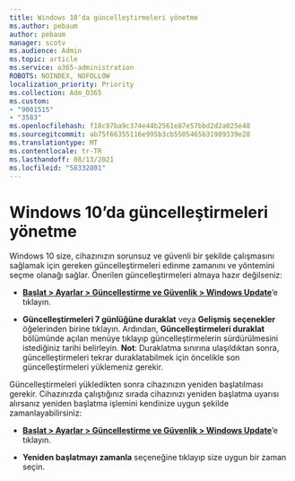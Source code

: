 ```yaml
---
title: Windows 10’da güncelleştirmeleri yönetme
ms.author: pebaum
author: pebaum
manager: scotv
ms.audience: Admin
ms.topic: article
ms.service: o365-administration
ROBOTS: NOINDEX, NOFOLLOW
localization_priority: Priority
ms.collection: Adm_O365
ms.custom:
- "9001515"
- "3583"
ms.openlocfilehash: f18c97ba9c374e44b2561e87e57bbd2d2a025e48
ms.sourcegitcommit: ab75f66355116e995b3cb5505465b31989339e28
ms.translationtype: MT
ms.contentlocale: tr-TR
ms.lasthandoff: 08/13/2021
ms.locfileid: "58332801"
---
```

# <a name="manage-updates-in-windows-10"></a>Windows 10’da güncelleştirmeleri yönetme

Windows 10 size, cihazınızın sorunsuz ve güvenli bir şekilde çalışmasını sağlamak için gereken güncelleştirmeleri edinme zamanını ve yöntemini seçme olanağı sağlar. Önerilen güncelleştirmeleri almaya hazır değilseniz:

- **[Başlat > Ayarlar > Güncelleştirme ve Güvenlik > Windows Update](ms-settings:windowsupdate)**’e tıklayın.

- **Güncelleştirmeleri 7 günlüğüne duraklat** veya **Gelişmiş seçenekler** öğelerinden birine tıklayın. Ardından, **Güncelleştirmeleri duraklat** bölümünde açılan menüye tıklayıp güncelleştirmelerin sürdürülmesini istediğiniz tarihi belirleyin. 
    **Not**: Duraklatma sınırına ulaşıldıktan sonra, güncelleştirmeleri tekrar duraklatabilmek için öncelikle son güncelleştirmeleri yüklemeniz gerekir.

Güncelleştirmeleri yükledikten sonra cihazınızın yeniden başlatılması gerekir. Cihazınızda çalıştığınız sırada cihazınızı yeniden başlatma uyarısı alırsanız yeniden başlatma işlemini kendinize uygun şekilde zamanlayabilirsiniz:

- **[Başlat > Ayarlar > Güncelleştirme ve Güvenlik > Windows Update](ms-settings:windowsupdate)**’e tıklayın.

- **Yeniden başlatmayı zamanla** seçeneğine tıklayıp size uygun bir zaman seçin.
